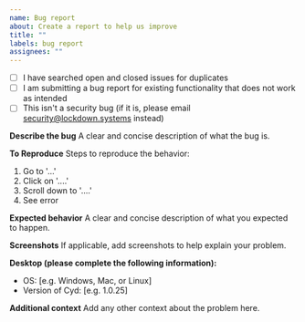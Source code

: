 ```yaml
---
name: Bug report
about: Create a report to help us improve
title: ""
labels: bug report
assignees: ""
---
```


- [ ] I have searched open and closed issues for duplicates
- [ ] I am submitting a bug report for existing functionality that does not work as intended
- [ ] This isn't a security bug (if it is, please email security@lockdown.systems instead)

**Describe the bug**
A clear and concise description of what the bug is.

**To Reproduce**
Steps to reproduce the behavior:

1. Go to '...'
2. Click on '....'
3. Scroll down to '....'
4. See error

**Expected behavior**
A clear and concise description of what you expected to happen.

**Screenshots**
If applicable, add screenshots to help explain your problem.

**Desktop (please complete the following information):**

- OS: [e.g. Windows, Mac, or Linux]
- Version of Cyd: [e.g. 1.0.25]

**Additional context**
Add any other context about the problem here.
